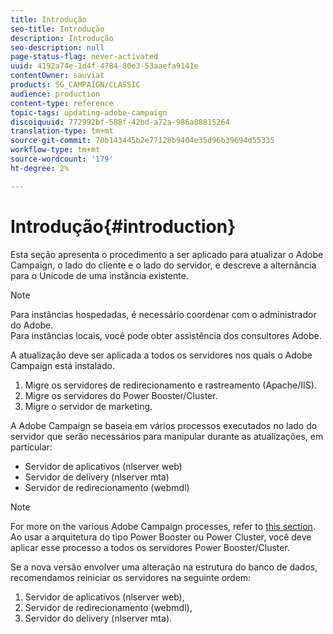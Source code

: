 ```yaml
---
title: Introdução
seo-title: Introdução
description: Introdução
seo-description: null
page-status-flag: never-activated
uuid: 4192a74e-1d4f-4784-80e3-53aaefa9141e
contentOwner: sauviat
products: SG_CAMPAIGN/CLASSIC
audience: production
content-type: reference
topic-tags: updating-adobe-campaign
discoiquuid: 772992bf-588f-42bd-a72a-986a88815264
translation-type: tm+mt
source-git-commit: 70b143445b2e77128b9404e35d96b39694d55335
workflow-type: tm+mt
source-wordcount: '179'
ht-degree: 2%

---
```



# Introdução{#introduction}

Esta seção apresenta o procedimento a ser aplicado para atualizar o Adobe Campaign, o lado do cliente e o lado do servidor, e descreve a alternância para o Unicode de uma instância existente.

>[!NOTE]
>
>Para instâncias hospedadas, é necessário coordenar com o administrador do Adobe.\
>Para instâncias locais, você pode obter assistência dos consultores Adobe.

A atualização deve ser aplicada a todos os servidores nos quais o Adobe Campaign está instalado.

1. Migre os servidores de redirecionamento e rastreamento (Apache/IIS).
1. Migre os servidores do Power Booster/Cluster.
1. Migre o servidor de marketing.

A Adobe Campaign se baseia em vários processos executados no lado do servidor que serão necessários para manipular durante as atualizações, em particular:

* Servidor de aplicativos (nlserver web)
* Servidor de delivery (nlserver mta)
* Servidor de redirecionamento (webmdl)

>[!NOTE]
>
>For more on the various Adobe Campaign processes, refer to [this section](../../installation/using/general-architecture.md#logical-application-layer).\
>Ao usar a arquitetura do tipo Power Booster ou Power Cluster, você deve aplicar esse processo a todos os servidores Power Booster/Cluster.

Se a nova versão envolver uma alteração na estrutura do banco de dados, recomendamos reiniciar os servidores na seguinte ordem:

1. Servidor de aplicativos (nlserver web),
1. Servidor de redirecionamento (webmdl),
1. Servidor do delivery (nlserver mta).

